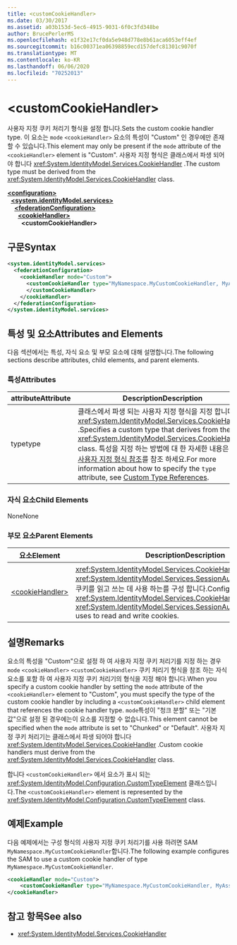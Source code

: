 ```yaml
---
title: <customCookieHandler>
ms.date: 03/30/2017
ms.assetid: a03b153d-5ec6-4915-9031-6f0c3fd348be
author: BrucePerlerMS
ms.openlocfilehash: e1f32e17cf0da5e948d778e8b61aca6053eff4ef
ms.sourcegitcommit: b16c00371ea06398859ecd157defc81301c9070f
ms.translationtype: MT
ms.contentlocale: ko-KR
ms.lasthandoff: 06/06/2020
ms.locfileid: "70252013"
---
```

# \<customCookieHandler>
<span data-ttu-id="f45b9-101">사용자 지정 쿠키 처리기 형식을 설정 합니다.</span><span class="sxs-lookup"><span data-stu-id="f45b9-101">Sets the custom cookie handler type.</span></span> <span data-ttu-id="f45b9-102">이 요소는 `mode` `<cookieHandler>` 요소의 특성이 "Custom" 인 경우에만 존재할 수 있습니다.</span><span class="sxs-lookup"><span data-stu-id="f45b9-102">This element may only be present if the `mode` attribute of the `<cookieHandler>` element is "Custom".</span></span> <span data-ttu-id="f45b9-103">사용자 지정 형식은 클래스에서 파생 되어야 합니다 <xref:System.IdentityModel.Services.CookieHandler> .</span><span class="sxs-lookup"><span data-stu-id="f45b9-103">The custom type must be derived from the <xref:System.IdentityModel.Services.CookieHandler> class.</span></span>  
  
[**\<configuration>**](../configuration-element.md)\
&nbsp;&nbsp;[**\<system.identityModel.services>**](system-identitymodel-services.md)\
&nbsp;&nbsp;&nbsp;&nbsp;[**\<federationConfiguration>**](federationconfiguration.md)\
&nbsp;&nbsp;&nbsp;&nbsp;&nbsp;&nbsp;[**\<cookieHandler>**](cookiehandler.md)\
&nbsp;&nbsp;&nbsp;&nbsp;&nbsp;&nbsp;&nbsp;&nbsp;**\<customCookieHandler>**  
  
## <a name="syntax"></a><span data-ttu-id="f45b9-104">구문</span><span class="sxs-lookup"><span data-stu-id="f45b9-104">Syntax</span></span>  
  
```xml  
<system.identityModel.services>  
  <federationConfiguration>  
    <cookieHandler mode="Custom">  
      <customCookieHandler type="MyNamespace.MyCustomCookieHandler, MyAssembly" >  
      </customCookieHandler>  
    </cookieHandler>  
  </federationConfiguration>  
</system.identityModel.services>  
```  
  
## <a name="attributes-and-elements"></a><span data-ttu-id="f45b9-105">특성 및 요소</span><span class="sxs-lookup"><span data-stu-id="f45b9-105">Attributes and Elements</span></span>  
 <span data-ttu-id="f45b9-106">다음 섹션에서는 특성, 자식 요소 및 부모 요소에 대해 설명합니다.</span><span class="sxs-lookup"><span data-stu-id="f45b9-106">The following sections describe attributes, child elements, and parent elements.</span></span>  
  
### <a name="attributes"></a><span data-ttu-id="f45b9-107">특성</span><span class="sxs-lookup"><span data-stu-id="f45b9-107">Attributes</span></span>  
  
|<span data-ttu-id="f45b9-108">attribute</span><span class="sxs-lookup"><span data-stu-id="f45b9-108">Attribute</span></span>|<span data-ttu-id="f45b9-109">Description</span><span class="sxs-lookup"><span data-stu-id="f45b9-109">Description</span></span>|  
|---------------|-----------------|  
|<span data-ttu-id="f45b9-110">type</span><span class="sxs-lookup"><span data-stu-id="f45b9-110">type</span></span>|<span data-ttu-id="f45b9-111">클래스에서 파생 되는 사용자 지정 형식을 지정 합니다 <xref:System.IdentityModel.Services.CookieHandler> .</span><span class="sxs-lookup"><span data-stu-id="f45b9-111">Specifies a custom type that derives from the <xref:System.IdentityModel.Services.CookieHandler> class.</span></span> <span data-ttu-id="f45b9-112">특성을 지정 하는 방법에 대 한 자세한 내용은 `type` [사용자 지정 형식 참조](../windows-workflow-foundation/index.md)를 참조 하세요.</span><span class="sxs-lookup"><span data-stu-id="f45b9-112">For more information about how to specify the `type` attribute, see [Custom Type References](../windows-workflow-foundation/index.md).</span></span>|  
  
### <a name="child-elements"></a><span data-ttu-id="f45b9-113">자식 요소</span><span class="sxs-lookup"><span data-stu-id="f45b9-113">Child Elements</span></span>  
 <span data-ttu-id="f45b9-114">None</span><span class="sxs-lookup"><span data-stu-id="f45b9-114">None</span></span>  
  
### <a name="parent-elements"></a><span data-ttu-id="f45b9-115">부모 요소</span><span class="sxs-lookup"><span data-stu-id="f45b9-115">Parent Elements</span></span>  
  
|<span data-ttu-id="f45b9-116">요소</span><span class="sxs-lookup"><span data-stu-id="f45b9-116">Element</span></span>|<span data-ttu-id="f45b9-117">Description</span><span class="sxs-lookup"><span data-stu-id="f45b9-117">Description</span></span>|  
|-------------|-----------------|  
|[\<cookieHandler>](cookiehandler.md)|<span data-ttu-id="f45b9-118"><xref:System.IdentityModel.Services.CookieHandler>에서 <xref:System.IdentityModel.Services.SessionAuthenticationModule> 쿠키를 읽고 쓰는 데 사용 하는를 구성 합니다.</span><span class="sxs-lookup"><span data-stu-id="f45b9-118">Configures the <xref:System.IdentityModel.Services.CookieHandler> that the <xref:System.IdentityModel.Services.SessionAuthenticationModule> uses to read and write cookies.</span></span>|  
  
## <a name="remarks"></a><span data-ttu-id="f45b9-119">설명</span><span class="sxs-lookup"><span data-stu-id="f45b9-119">Remarks</span></span>  
 <span data-ttu-id="f45b9-120">요소의 특성을 "Custom"으로 설정 하 여 사용자 지정 쿠키 처리기를 지정 하는 경우 `mode` `<cookieHandler>` `<customCookieHandler>` 쿠키 처리기 형식을 참조 하는 자식 요소를 포함 하 여 사용자 지정 쿠키 처리기의 형식을 지정 해야 합니다.</span><span class="sxs-lookup"><span data-stu-id="f45b9-120">When you specify a custom cookie handler by setting the `mode` attribute of the `<cookieHandler>` element to "Custom", you must specify the type of the custom cookie handler by including a `<customCookieHandler>` child element that references the cookie handler type.</span></span> <span data-ttu-id="f45b9-121">`mode`특성이 "청크 분할" 또는 "기본값"으로 설정 된 경우에는이 요소를 지정할 수 없습니다.</span><span class="sxs-lookup"><span data-stu-id="f45b9-121">This element cannot be specified when the `mode` attribute is set to "Chunked" or "Default".</span></span> <span data-ttu-id="f45b9-122">사용자 지정 쿠키 처리기는 클래스에서 파생 되어야 합니다 <xref:System.IdentityModel.Services.CookieHandler> .</span><span class="sxs-lookup"><span data-stu-id="f45b9-122">Custom cookie handlers must derive from the <xref:System.IdentityModel.Services.CookieHandler> class.</span></span>  
  
 <span data-ttu-id="f45b9-123">합니다 `<customCookieHandler>` 에서 요소가 표시 되는 <xref:System.IdentityModel.Configuration.CustomTypeElement> 클래스입니다.</span><span class="sxs-lookup"><span data-stu-id="f45b9-123">The `<customCookieHandler>` element is represented by the <xref:System.IdentityModel.Configuration.CustomTypeElement> class.</span></span>  
  
## <a name="example"></a><span data-ttu-id="f45b9-124">예제</span><span class="sxs-lookup"><span data-stu-id="f45b9-124">Example</span></span>  
 <span data-ttu-id="f45b9-125">다음 예제에서는 구성 형식의 사용자 지정 쿠키 처리기를 사용 하려면 SAM `MyNamespace.MyCustomCookieHandler`합니다.</span><span class="sxs-lookup"><span data-stu-id="f45b9-125">The following example configures the SAM to use a custom cookie handler of type `MyNamespace.MyCustomCookieHandler`.</span></span>  
  
```xml  
<cookieHandler mode="Custom">  
    <customCookieHandler type="MyNamespace.MyCustomCookieHandler, MyAssembly" />  
</cookieHandler>  
```  
  
## <a name="see-also"></a><span data-ttu-id="f45b9-126">참고 항목</span><span class="sxs-lookup"><span data-stu-id="f45b9-126">See also</span></span>

- <xref:System.IdentityModel.Services.CookieHandler>
